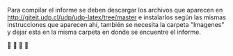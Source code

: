 Para compilar el informe se deben descargar los archivos que aparecen en http://giteit.udp.cl/udp/udp-latex/tree/master e instalarlos según las mismas instrucciones que aparecen ahí, también se necesita la carpeta "Imagenes" y dejar esta en la misma carpeta en donde se encuentre el informe.

:hamster: :hamster: :hamster: :hamster:
